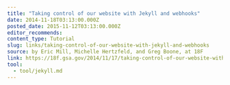 ```yaml
---
title: "Taking control of our website with Jekyll and webhooks"
date: 2014-11-18T03:13:00.000Z
posted_date: 2015-11-12T03:13:00.000Z
editor_recommends:
content_type: Tutorial
slug: links/taking-control-of-our-website-with-jekyll-and-webhooks
source: by Eric Mill, Michelle Hertzfeld, and Greg Boone, at 18F
link: https://18f.gsa.gov/2014/11/17/taking-control-of-our-website-with-jekyll-and-webhooks/
tool:
  - tool/jekyll.md
---
```





